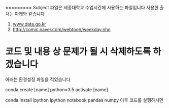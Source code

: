 =========
Subject 파일은 세종대학교 수업시간에 사용하는 파일입니다 
사용한 출처는 아래와 같습니다

1. www.data.go.kr
2. http://comic.naver.com/webtoon/weekday.nhn

코드 및 내용 상 문제가 될 시 삭제하도록 하겠습니다
=========

아래는 환경설정 파일을 적었습니다

conda create [name] python=3.5
activate [name]

conda install ipython ipython notebook pandas numpy
이후 코드를 실행하시면 
